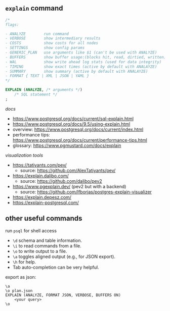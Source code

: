## `explain` command

```sql
/*
flags:

- ANALYZE        run command
- VERBOSE        show intermediary results
- COSTS          show costs for all nodes
- SETTINGS       show config params
- GENERIC_PLAN   use arguments like $1 (can't be used with ANALYZE)
- BUFFERS        show buffer usage:(blocks hit, read, dirtied, written)
- WAL            show write ahead log stats (used for data integrity)
- TIMING         show exact times (active by default with ANALAYZE)
- SUMMARY        show summary (active by default with ANALAYZE)
- FORMAT { TEXT | XML | JSON | YAML }
*/

EXPLAIN (ANALYZE, /* arguments */)
	/* SQL statement */
;
```

_docs_

- https://www.postgresql.org/docs/current/sql-explain.html
- https://www.postgresql.org/docs/9.5/using-explain.html
- overview: https://www.postgresql.org/docs/current/index.html
- performance tips: https://www.postgresql.org/docs/current/performance-tips.html
- glossary: https://www.pgmustard.com/docs/explain

_visualization tools_

- https://tatiyants.com/pev/
     - source: https://github.com/AlexTatiyants/pev/
- https://explain.dalibo.com/
     - source: https://github.com/dalibo/pev2
- https://www.pgexplain.dev/ (pev2 but with a backend)
     - source: https://github.com/lfborjas/postgres-explain-visualizer
- https://explain.depesz.com/
- https://explain-postgresql.com/

## other useful commands

run `psql` for shell access

- `\d` schema and table information.
- `\i` to read commands from a file.
- `\o` to write output to a file.
- `\a` toggles aligned output (e.g., for JSON export).
- `\h` for help.
- Tab auto-completion can be very helpful.

export as json:

```
\a
\o plan.json
EXPLAIN (ANALYZE, FORMAT JSON, VERBOSE, BUFFERS ON)
	<your query>
\o
```

